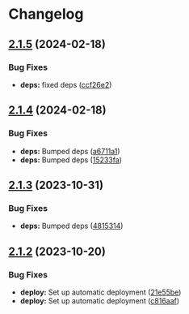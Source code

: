 # Changelog

## [2.1.5](https://github.com/postalsys/email-text-tools/compare/v2.1.4...v2.1.5) (2024-02-18)


### Bug Fixes

* **deps:** fixed deps ([ccf26e2](https://github.com/postalsys/email-text-tools/commit/ccf26e2f0f8047482b9cc7e71cd0a3e61b286ddc))

## [2.1.4](https://github.com/postalsys/email-text-tools/compare/v2.1.3...v2.1.4) (2024-02-18)


### Bug Fixes

* **deps:** Bumped deps ([a6711a1](https://github.com/postalsys/email-text-tools/commit/a6711a1938d8e2e75f5afd83b5a8c443be0adb9c))
* **deps:** Bumped deps ([15233fa](https://github.com/postalsys/email-text-tools/commit/15233fa7850f3227bfbc4f06500f0f267e651913))

## [2.1.3](https://github.com/postalsys/email-text-tools/compare/v2.1.2...v2.1.3) (2023-10-31)


### Bug Fixes

* **deps:** Bumped deps ([4815314](https://github.com/postalsys/email-text-tools/commit/4815314f9d36da2b2163d6990acc8f68fc1bc356))

## [2.1.2](https://github.com/postalsys/email-text-tools/compare/v2.1.1...v2.1.2) (2023-10-20)


### Bug Fixes

* **deploy:** Set up automatic deployment ([21e55be](https://github.com/postalsys/email-text-tools/commit/21e55be18bb2ac1b991ee6000928c429a5b09ddd))
* **deploy:** Set up automatic deployment ([c816aaf](https://github.com/postalsys/email-text-tools/commit/c816aafa0457318cfd84497dfcd4e5628503c5b4))
